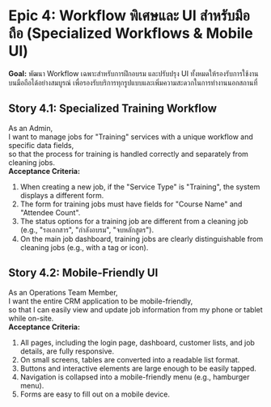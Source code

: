 # **Epic 4: Workflow พิเศษและ UI สำหรับมือถือ (Specialized Workflows & Mobile UI)**

**Goal:** พัฒนา Workflow เฉพาะสำหรับการฝึกอบรม และปรับปรุง UI ทั้งหมดให้รองรับการใช้งานบนมือถือได้อย่างสมบูรณ์ เพื่อรองรับบริการทุกรูปแบบและเพิ่มความสะดวกในการทำงานนอกสถานที่

## **Story 4.1: Specialized Training Workflow**

As an Admin,  
I want to manage jobs for "Training" services with a unique workflow and specific data fields,  
so that the process for training is handled correctly and separately from cleaning jobs.  
**Acceptance Criteria:**

1. When creating a new job, if the "Service Type" is "Training", the system displays a different form.  
2. The form for training jobs must have fields for "Course Name" and "Attendee Count".  
3. The status options for a training job are different from a cleaning job (e.g., "รอเอกสาร", "กำลังอบรม", "จบหลักสูตร").  
4. On the main job dashboard, training jobs are clearly distinguishable from cleaning jobs (e.g., with a tag or icon).

## **Story 4.2: Mobile-Friendly UI**

As an Operations Team Member,  
I want the entire CRM application to be mobile-friendly,  
so that I can easily view and update job information from my phone or tablet while on-site.  
**Acceptance Criteria:**

1. All pages, including the login page, dashboard, customer lists, and job details, are fully responsive.  
2. On small screens, tables are converted into a readable list format.  
3. Buttons and interactive elements are large enough to be easily tapped.  
4. Navigation is collapsed into a mobile-friendly menu (e.g., hamburger menu).  
5. Forms are easy to fill out on a mobile device.